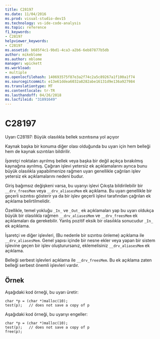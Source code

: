 ```yaml
---
title: C28197
ms.date: 11/04/2016
ms.prod: visual-studio-dev15
ms.technology: vs-ide-code-analysis
ms.topic: reference
f1_keywords:
- C28197
helpviewer_keywords:
- C28197
ms.assetid: b685f4c1-9bd1-4ca3-a2b6-6eb87877b5db
author: mikeblome
ms.author: mblome
manager: wpickett
ms.workload:
- multiple
ms.openlocfilehash: 140693575f87e3a2f74c2a5c89267a1f100a1f74
ms.sourcegitcommit: e13e61ddea6032a8282abe16131d9e136a927984
ms.translationtype: MT
ms.contentlocale: tr-TR
ms.lasthandoff: 04/26/2018
ms.locfileid: "31891649"
---
```

# <a name="c28197"></a>C28197
Uyarı C28197: Büyük olasılıkla bellek sızıntısına yol açıyor

 Kaynak başka bir konuma diğer olası olduğunda bu uyarı için hem belleği hem de kaynak sızıntıları bildirilir.

 *İşaretçi* noktaları ayrılmış bellek veya başka bir değil açıkça bırakılmış kaynağına ayrılmış. Çağıran işlevi yetersiz ek açıklamalarını ayrıca bunu büyük olasılıkla yapabilmenize rağmen uyarı genellikle çağrılan işlev yetersiz ek açıklamalarını nedeni budur.

 Giriş bağımsız değişkeni varsa, bu uyarıyı işlevi Çıkışta bildirilebilir bir `__drv_freesMem` veya `__drv_aliasesMem` ek açıklama. Bu uyarı genellikle bir geçerli sızıntısı gösterir ya da bir işlev geçerli işlevi tarafından çağrılan ek açıklama belirtilmelidir.

 Özellikle, temel yokluğu `_In_` ve `_Out_` ek açıklamaları yap bu uyarı oldukça büyük bir olasılıkla rağmen `__drv_aliasesMem` ve `__drv_freesMem` ek açıklamaları da gerekebilir. Yanlış pozitif eksik bir olasılıkla sonucudur `_In_` ek açıklama.

 İşaretçi ve diğer işlevleri, (Bu nedenle bir sızıntısı önleme) açıklama ile `__drv_aliasesMem`. Genel yapısı içinde bir nesne ekler veya yapan bir sistem işlevine geçen bir işlev oluşturursanız, eklemelisiniz `__drv_aliasesMem` ek açıklama.

 Belleği serbest işlevleri açıklama ile `__drv_freesMem`. Bu ek açıklama zaten belleği serbest önemli işlevleri vardır.

## <a name="example"></a>Örnek
 Aşağıdaki kod örneği, bu uyarı üretir:

```
char *p = (char *)malloc(10);
test(p);   // does not save a copy of p
```

 Aşağıdaki kod örneği, bu uyarıyı engeller:

```
char *p = (char *)malloc(10);
test(p);   // does not save a copy of p
free(p);
```